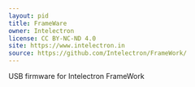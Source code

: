 ```yaml
---
layout: pid
title: FrameWare
owner: Intelectron
license: CC BY-NC-ND 4.0
site: https://www.intelectron.in
source: https://github.com/Intelectron/FrameWork/
---
```

USB firmware for Intelectron FrameWork